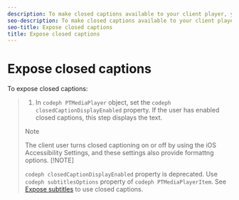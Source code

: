 ```yaml
---
description: To make closed captions available to your client player, you must enable them. The user can turn closed captions on or off and select the formatting.
seo-description: To make closed captions available to your client player, you must enable them. The user can turn closed captions on or off and select the formatting.
seo-title: Expose closed captions
title: Expose closed captions
---
```


# Expose closed captions

To expose closed captions:

>1. In `codeph PTMediaPlayer` object, set the `codeph closedCaptionDisplayEnabled` property.
>   If the user has enabled closed captions, this step displays the text.
>   >[!NOTE]
>   >
>   >The client user turns closed captioning on or off by using the iOS Accessibility Settings, and these settings also provide formattng options.
>   >[!NOTE]
>   >
>   >`codeph closedCaptionDisplayEnabled` property is deprecated. Use `codeph subtitlesOptions` property of `codeph PTMediaPlayerItem`. See [Expose subtitles](t_psdk_ios_1.4_subtitles-exposing-ios.md#t_psdk_ios_exposing-subtitles) to use closed captions.
>   
>   
>   
